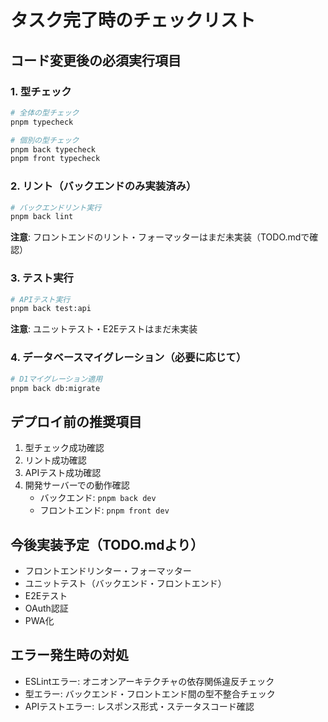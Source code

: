# タスク完了時のチェックリスト

## コード変更後の必須実行項目

### 1. 型チェック
```bash
# 全体の型チェック
pnpm typecheck

# 個別の型チェック
pnpm back typecheck
pnpm front typecheck
```

### 2. リント（バックエンドのみ実装済み）
```bash
# バックエンドリント実行
pnpm back lint
```
**注意**: フロントエンドのリント・フォーマッターはまだ未実装（TODO.mdで確認）

### 3. テスト実行
```bash
# APIテスト実行
pnpm back test:api
```
**注意**: ユニットテスト・E2Eテストはまだ未実装

### 4. データベースマイグレーション（必要に応じて）
```bash
# D1マイグレーション適用
pnpm back db:migrate
```

## デプロイ前の推奨項目
1. 型チェック成功確認
2. リント成功確認  
3. APIテスト成功確認
4. 開発サーバーでの動作確認
   - バックエンド: `pnpm back dev`
   - フロントエンド: `pnpm front dev`

## 今後実装予定（TODO.mdより）
- フロントエンドリンター・フォーマッター
- ユニットテスト（バックエンド・フロントエンド）
- E2Eテスト
- OAuth認証
- PWA化

## エラー発生時の対処
- ESLintエラー: オニオンアーキテクチャの依存関係違反チェック
- 型エラー: バックエンド・フロントエンド間の型不整合チェック
- APIテストエラー: レスポンス形式・ステータスコード確認